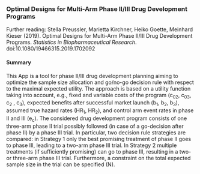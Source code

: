 ### Optimal Designs for Multi-Arm Phase II/III Drug Development Programs

Further reading: Stella Preussler, Marietta Kirchner, Heiko Goette, Meinhard Kieser (2019). Optimal  Designs for Multi-Arm Phase II/III Drug Development Programs. <i>Statistics in Biopharmaceutical Research</i>. doi:10.1080/19466315.2019.1702092

#### Summary
This App is a tool for phase II/III drug development planning aiming to optimize the sample size allocation and go/no-go decision rule with respect to the maximal expected utility. The approach is based on a utility function taking into account, e.g., fixed and variable costs of the program (c<sub>02</sub>, c<sub>03</sub>, c<sub>2</sub> , c<sub>3</sub>), expected benefits after successful market launch (b<sub>1</sub>, b<sub>2</sub>, b<sub>3</sub>), assumed true hazard rates (HR<sub>1</sub>, HR<sub>2</sub>), and control arm event rates in phase II and III (e<sub>c</sub>). The considered drug development program consists of one three-arm phase II trial possibly followed (in case of a go-decision after phase II) by a phase III trial.
In particular, two decision rule strategies are compared: in Strategy 1 only the best promising treatment of phase II goes to phase III, leading to a two-arm phase III trial. In Strategy 2 multiple treatments (if sufficiently promising) can go to phase III, resulting in a two- or three-arm phase III trial. Furthermore, a constraint on the total expected sample size in the trial can be specified (N).



